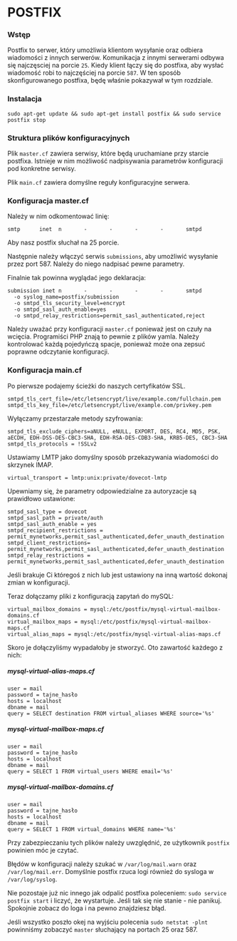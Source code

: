 # POSTFIX

### Wstęp
Postfix to serwer, który umożliwia klientom wysyłanie oraz odbiera wiadomości z innych serwerów. Komunikacja z innymi serwerami odbywa się najczęsciej na porcie `25`.
Kiedy klient łączy się do postfixa, aby wysłać wiadomość robi to najczęściej na porcie `587`. W ten sposób skonfigurowanego postfixa, będę właśnie pokazywał w tym rozdziale.


### Instalacja
```
sudo apt-get update && sudo apt-get install postfix && sudo service postfix stop
```

### Struktura plików konfiguracyjnych

Plik `master.cf` zawiera serwisy, które będą uruchamiane przy starcie postfixa. Istnieje w nim możliwość nadpisywania parametrów konfiguracji pod konkretne serwisy.

Plik `main.cf` zawiera domyślne reguły konfiguracyjne serwera.


### Konfiguracja master.cf

Należy w nim odkomentować linię:
```
smtp      inet  n       -       -       -       -       smtpd
```
Aby nasz postfix słuchał na 25 porcie.


Następnie należy włączyć serwis `submissions`, aby umożliwić wysyłanie przez port 587. Należy do niego nadpisać pewne parametry.

Finalnie tak powinna wyglądać jego deklaracja:
```
submission inet n       -       -       -       -       smtpd
  -o syslog_name=postfix/submission
  -o smtpd_tls_security_level=encrypt
  -o smtpd_sasl_auth_enable=yes
  -o smtpd_relay_restrictions=permit_sasl_authenticated,reject
```

Należy uważać przy konfiguracji `master.cf` ponieważ jest on czuły na wcięcia. Programiści PHP znają to pewnie z plików yamla. Należy kontrolować każdą pojedyńczą spacje,
ponieważ może ona zepsuć poprawne odczytanie konfiguracji.


### Konfiguracja main.cf

Po pierwsze podajemy ścieżki do naszych certyfikatów SSL.
```
smtpd_tls_cert_file=/etc/letsencrypt/live/example.com/fullchain.pem
smtpd_tls_key_file=/etc/letsencrypt/live/example.com/privkey.pem
```

Wyłączamy przestarzałe metody szyfrowania:
```
smtpd_tls_exclude_ciphers=aNULL, eNULL, EXPORT, DES, RC4, MD5, PSK, aECDH, EDH-DSS-DES-CBC3-SHA, EDH-RSA-DES-CDB3-SHA, KRB5-DES, CBC3-SHA
smtpd_tls_protocols = !SSLv2
```

Ustawiamy LMTP jako domyślny sposób przekazywania wiadomości do skrzynek IMAP.
```
virtual_transport = lmtp:unix:private/dovecot-lmtp
```

Upewniamy się, że parametry odpowiedzialne za autoryzacje są prawidłowo ustawione:
```
smtpd_sasl_type = dovecot
smtpd_sasl_path = private/auth
smtpd_sasl_auth_enable = yes 
smtpd_recipient_restrictions = permit_mynetworks,permit_sasl_authenticated,defer_unauth_destination
smtpd_client_restrictions= permit_mynetworks,permit_sasl_authenticated,defer_unauth_destination
smtpd_relay_restrictions = permit_mynetworks,permit_sasl_authenticated,defer_unauth_destination
```

Jeśli brakuje Ci któregoś z nich lub jest ustawiony na inną wartość dokonaj zmian w konfiguracji.


Teraz dołączamy pliki z konfiguracją zapytań do mySQL:
```
virtual_mailbox_domains = mysql:/etc/postfix/mysql-virtual-mailbox-domains.cf
virtual_mailbox_maps = mysql:/etc/postfix/mysql-virtual-mailbox-maps.cf
virtual_alias_maps = mysql:/etc/postfix/mysql-virtual-alias-maps.cf
```

Skoro je dołączyliśmy wypadałoby je stworzyć. Oto zawartość każdego z nich:

##### mysql-virtual-alias-maps.cf
```
user = mail
password = tajne_hasło
hosts = localhost
dbname = mail
query = SELECT destination FROM virtual_aliases WHERE source='%s'
```

##### mysql-virtual-mailbox-maps.cf
```
user = mail
password = tajne_hasło
hosts = localhost
dbname = mail
query = SELECT 1 FROM virtual_users WHERE email='%s'
```

##### mysql-virtual-mailbox-domains.cf
```
user = mail
password = tajne_hasło
hosts = localhost
dbname = mail
query = SELECT 1 FROM virtual_domains WHERE name='%s'
```

Przy zabezpieczaniu tych plików należy uwzględnić, ze użytkownik `postfix` powinien móc je czytać.


Błędów w konfiguracji należy szukać w `/var/log/mail.warn` oraz `/var/log/mail.err`. Domyślnie postfix rzuca logi również do sysloga w `/var/log/syslog`.

Nie pozostaje już nic innego jak odpalić postfixa poleceniem: `sudo service postfix start` i liczyć, że wystartuje.
Jeśli tak się nie stanie - nie panikuj. Spokojnie zobacz do loga i na pewno znajdziesz błąd.

Jeśli wszystko poszło okej na wyjściu polecenia `sudo netstat -plnt` powinniśmy zobaczyć `master` słuchający na portach 25 oraz 587.
